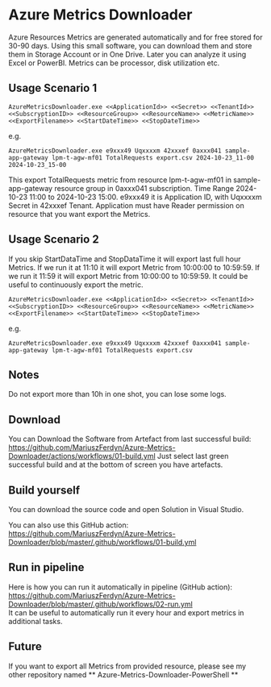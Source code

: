 # Azure Metrics Downloader
Azure Resources Metrics are generated automatically and for free stored for 30-90 days. Using this small software, you can download them and store them in Storage Account or in One Drive. Later you can analyze it using Excel or PowerBI. Metrics can be processor, disk utilization etc.

## Usage Scenario 1
```
AzureMetricsDownloader.exe <<ApplicationId>> <<Secret>> <<TenantId>> <<SubscryptionID>> <<ResourceGroup>> <<ResourceName>> <<MetricName>> <<ExportFilename>> <<StartDateTime>> <<StopDateTime>>
```
e.g.
```
AzureMetricsDownloader.exe e9xxx49 Uqxxxxm 42xxxef 0axxx041 sample-app-gateway lpm-t-agw-mf01 TotalRequests export.csv 2024-10-23_11-00 2024-10-23_15-00
```

This export TotalRequests metric from resource lpm-t-agw-mf01 in sample-app-gateway resource group in 0axxx041 subscription. Time Range 2024-10-23 11:00 to 2024-10-23 15:00. e9xxx49 it is Application ID, with Uqxxxxm Secret in 42xxxef Tenant. Application must have Reader permission on resource that you want export the Metrics.

## Usage Scenario 2

If you skip StartDataTime and StopDataTime it will export last full hour Metrics. If we run it at 11:10 it will export Metric from 10:00:00 to 10:59:59. If we run it 11:59 it will export Metric from 10:00:00 to 10:59:59. It could be useful to continuously export the metric.
```
AzureMetricsDownloader.exe <<ApplicationId>> <<Secret>> <<TenantId>> <<SubscryptionID>> <<ResourceGroup>> <<ResourceName>> <<MetricName>> <<ExportFilename>> <<StartDateTime>> <<StopDateTime>>
```
e.g.
```
AzureMetricsDownloader.exe e9xxx49 Uqxxxxm 42xxxef 0axxx041 sample-app-gateway lpm-t-agw-mf01 TotalRequests export.csv
```
## Notes
Do not export more than 10h in one shot, you can lose some logs.

## Download
You can Download the Software from Artefact from last successful build: https://github.com/MariuszFerdyn/Azure-Metrics-Downloader/actions/workflows/01-build.yml Just select last green successful build and at the bottom of screen you have artefacts.

## Build yourself
You can download the source code and open Solution in Visual Studio.

You can also use this GitHub action: https://github.com/MariuszFerdyn/Azure-Metrics-Downloader/blob/master/.github/workflows/01-build.yml

## Run in pipeline
Here is how you can run it automatically in pipeline (GitHub action): https://github.com/MariuszFerdyn/Azure-Metrics-Downloader/blob/master/.github/workflows/02-run.yml <br>
It can be useful to automatically run it every hour and export metrics in additional tasks.

## Future
If you want to export all Metrics from provided resource, please see my other repository named ** Azure-Metrics-Downloader-PowerShell **
